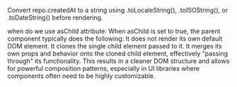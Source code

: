 Convert repo.createdAt to a string using .toLocaleString(), .toISOString(), or .toDateString() before rendering.

when do we use asChild attribute:
    When asChild is set to true, the parent component typically does the following:
    It does not render its own default DOM element.
    It clones the single child element passed to it.
    It merges its own props and behavior onto the cloned child element, effectively "passing through" its functionality.
    This results in a cleaner DOM structure and allows for powerful composition patterns, especially in UI libraries where components often need to be highly customizable.